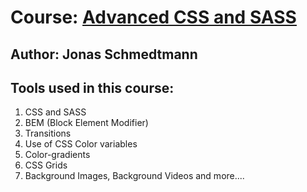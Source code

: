 # Course: [Advanced CSS and SASS ](https://www.udemy.com/advanced-css-and-sass/)

## Author: Jonas Schmedtmann

## Tools used in this course:

1. CSS and SASS
2. BEM (Block Element Modifier)
3. Transitions
4. Use of CSS Color variables
5. Color-gradients
6. CSS Grids
7. Background Images, Background Videos and more....
